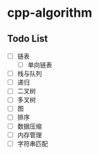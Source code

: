 # cpp-algorithm

## Todo List
-[ ] 链表
    -[ ] 单向链表
-[ ] 栈与队列
-[ ] 递归
-[ ] 二叉树
-[ ] 多叉树
-[ ] 图
-[ ] 排序
-[ ] 数据压缩
-[ ] 内存管理
-[ ] 字符串匹配
